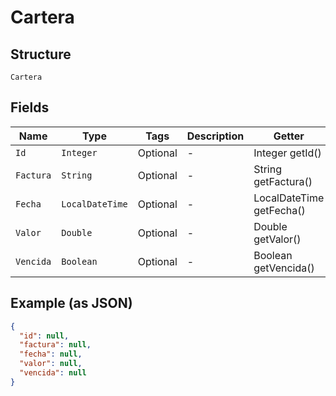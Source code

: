 
# Cartera

## Structure

`Cartera`

## Fields

| Name | Type | Tags | Description | Getter | Setter |
|  --- | --- | --- | --- | --- | --- |
| `Id` | `Integer` | Optional | - | Integer getId() | setId(Integer id) |
| `Factura` | `String` | Optional | - | String getFactura() | setFactura(String factura) |
| `Fecha` | `LocalDateTime` | Optional | - | LocalDateTime getFecha() | setFecha(LocalDateTime fecha) |
| `Valor` | `Double` | Optional | - | Double getValor() | setValor(Double valor) |
| `Vencida` | `Boolean` | Optional | - | Boolean getVencida() | setVencida(Boolean vencida) |

## Example (as JSON)

```json
{
  "id": null,
  "factura": null,
  "fecha": null,
  "valor": null,
  "vencida": null
}
```

